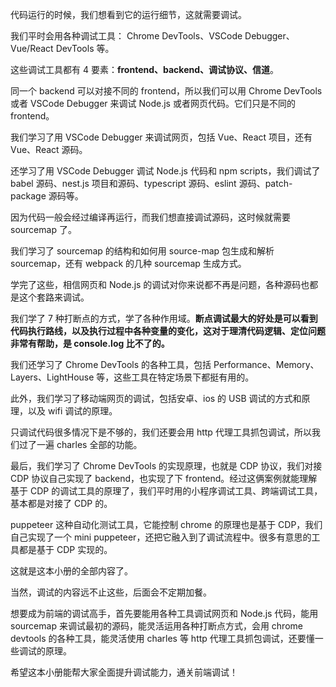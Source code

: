 代码运行的时候，我们想看到它的运行细节，这就需要调试。

我们平时会用各种调试工具： Chrome DevTools、VSCode Debugger、Vue/React DevTools 等。

这些调试工具都有 4 要素：**frontend、backend、调试协议、信道**。

同一个 backend 可以对接不同的 frontend，所以我们可以用 Chrome DevTools 或者 VSCode Debugger 来调试 Node.js 或者网页代码。它们只是不同的 frontend。

我们学习了用 VSCode Debugger 来调试网页，包括 Vue、React 项目，还有 Vue、React 源码。

还学习了用 VSCode Debugger 调试 Node.js 代码和 npm scripts，我们调试了 babel 源码、nest.js 项目和源码、typescript 源码、eslint 源码、patch-package 源码等。

因为代码一般会经过编译再运行，而我们想直接调试源码，这时候就需要 sourcemap 了。

我们学习了 sourcemap 的结构和如何用 source-map 包生成和解析 sourcemap，还有 webpack 的几种 sourcemap 生成方式。

学完了这些，相信网页和 Node.js 的调试对你来说都不再是问题，各种源码也都是这个套路来调试。

我们学了 7 种打断点的方式，学了各种作用域。**断点调试最大的好处是可以看到代码执行路线，以及执行过程中各种变量的变化，这对于理清代码逻辑、定位问题非常有帮助，是 console.log 比不了的。**

我们还学习了 Chrome DevTools 的各种工具，包括 Performance、Memory、Layers、LightHouse 等，这些工具在特定场景下都挺有用的。

此外，我们学习了移动端网页的调试，包括安卓、ios 的 USB 调试的方式和原理，以及 wifi 调试的原理。

只调试代码很多情况下是不够的，我们还要会用 http 代理工具抓包调试，所以我们过了一遍 charles 全部的功能。

最后，我们学习了 Chrome DevTools 的实现原理，也就是 CDP 协议，我们对接 CDP 协议自己实现了 backend，也实现了下 frontend。经过这俩案例就能理解基于 CDP 的调试工具的原理了，我们平时用的小程序调试工具、跨端调试工具，基本都是对接了 CDP 的。

puppeteer 这种自动化测试工具，它能控制 chrome 的原理也是基于 CDP，我们自己实现了一个 mini puppeteer，还把它融入到了调试流程中。很多有意思的工具都是基于 CDP 实现的。

这就是这本小册的全部内容了。

当然，调试的内容远不止这些，后面会不定期加餐。

想要成为前端的调试高手，首先要能用各种工具调试网页和 Node.js 代码，能用 sourcemap 来调试最初的源码，能灵活运用各种打断点方式，会用 chrome devtools 的各种工具，能灵活使用 charles 等 http 代理工具抓包调试，还要懂一些调试的原理。

希望这本小册能帮大家全面提升调试能力，通关前端调试！




